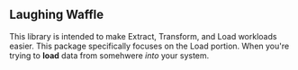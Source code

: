 ## Laughing Waffle

This library is intended to make Extract, Transform, and Load workloads easier. This package specifically focuses on the Load portion. When you're trying to **load** data from somehwere *into* your system. 
